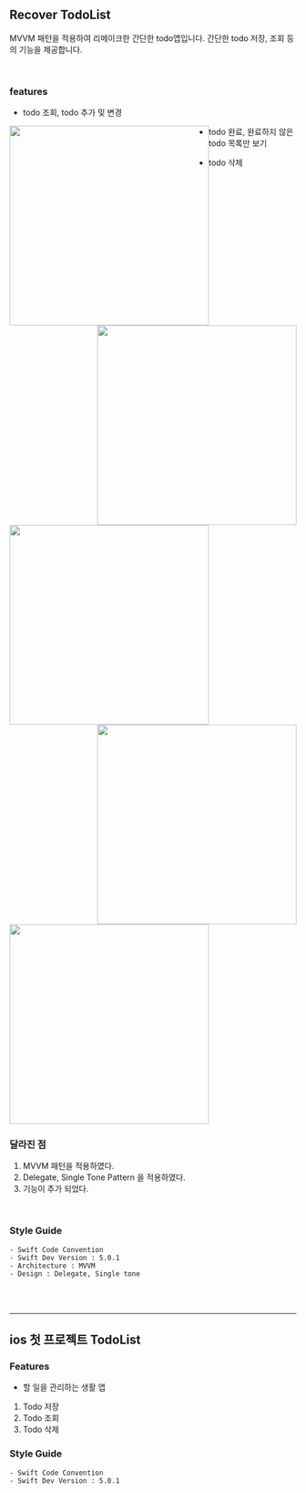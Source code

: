 
## Recover TodoList
MVVM 패턴을 적용하여 리메이크한 간단한 todo앱입니다.
간단한 todo 저장, 조회 등의 기능을 제공합니다.

<br>

### features

 - todo 조회, todo 추가 및 변경

<img src="./content/inquiry.png" width=350  style="float:left"/> <img src="./content/add.png" width=350 style="float:right"/>


- todo 완료, 완료하지 않은 todo 목록만 보기

<img src="./content/done.png" width=350 style="float:left" /><img src="./content/listType.png" width=350 style="float:right"/>


- todo 삭제

<img src="./content/del.png" width=350 />


<br>

### 달라진 점

1. MVVM 패턴을 적용하였다.
2. Delegate, Single Tone Pattern 을 적용하였다.
3. 기능이 추가 되었다.

<br>

### Style Guide
    - Swift Code Convention
    - Swift Dev Version : 5.0.1
    - Architecture : MVVM
    - Design : Delegate, Single tone

<br>

<br>

------------------------------------------
## ios 첫 프로젝트 TodoList

### Features
* 할 일을 관리하는 생활 앱
 1. Todo 저장
 2. Todo 조회
 3. Todo 삭제

### Style Guide
    - Swift Code Convention
    - Swift Dev Version : 5.0.1
